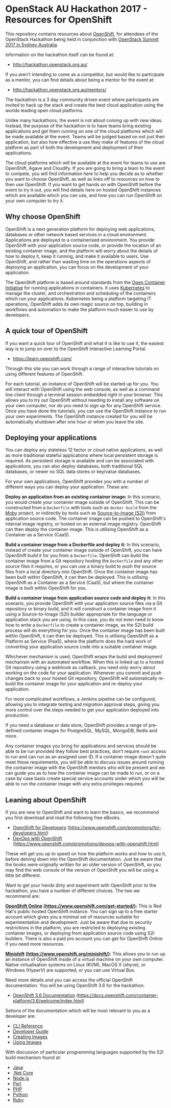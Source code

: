 OpenStack AU Hackathon 2017 - Resources for OpenShift
=====================================================

This repository contains resources about [OpenShift](https://www.openshift.org/), for attendees of the OpenStack Hackathon being held in conjunction with [OpenStack Summit 2017 in Sydney Australia](https://www.openstack.org/summit/sydney-2017/).

Information on the hackathon itself can be found at:

* http://hackathon.openstack.org.au/

If you aren't intending to come as a competitor, but would like to participate as a mentor, you can find details about being a mentor for the event at:

* http://hackathon.openstack.org.au/mentors/

The hackathon is a 3 day community driven event where participants are invited to hack up the stack and create the best cloud application using the worlds leading open cloud platforms.

Unlike many hackathons, the event is not about coming up with new ideas. Instead, the purpose of the hackathon is to have teams bring existing applications and get them running on one of the cloud platforms which will be made available at the event. Teams will be judged based on not just their application, but also how effective a use they make of features of the cloud platform as part of both the development and deployment of their applications.

The cloud platforms which will be available at the event for teams to use are OpenShift, Agave and Cloudify. If you are going to bring a team to the event to compete, you will find information here to help you decide as to whether you want to choose OpenShift, as well as links off to resources on how to then use OpenShift. If you want to get hands on with OpenShift before the event to try it out, you will find details here on hosted OpenShift instances which are available which you can use, and how you can run OpenShift on your own computer to try it.

Why choose OpenShift
--------------------

OpenShift is a next generation platform for deploying web applications, databases or other network based services in a cloud environment. Applications are deployed to a containerised environment. You provide OpenShift with your application source code, or provide the location of an existing container image, and the platform will worry about the details of how to deploy it, keep it running, and make it available to users. Use OpenShift, and rather than wasting time on the operations aspects of deploying an application, you can focus on the development of your application.

The OpenShift platform is based around standards from the [Open Container Initiative](https://www.opencontainers.org/) for running applications in containers. It uses [Kubernetes](https://kubernetes.io/) to manage the cluster, and orchestration and scheduling of the containers which run your applications. Kubernetes being a platform targeting IT operations, OpenShift adds its own magic source on top, building in workflows and automation to make the platform much easier to use by developers.

A quick tour of OpenShift
-------------------------

If you want a quick tour of OpenShift and what it is like to use it, the easiest way is to jump on over to the OpenShift Interactive Learning Portal.

* https://learn.openshift.com/

Through this site you can work through a range of interactive tutorials on using different features of OpenShift.

For each tutorial, an instance of OpenShift will be started up for you. You will interact with OpenShift using the web console, as well as a command line client through a terminal session embedded right in your browser. This allows you to try out OpenShift without needing to install any software on your own computer, nor do you need to sign up for any OpenShift service. Once you have done the tutorials, you can use the OpenShift instance to run your own experiments. The OpenShift instance created for you will be automatically shutdown after one hour or when you leave the site.

Deploying your applications
---------------------------

You can deploy any stateless 12 factor or cloud native applications, as well as more traditional stateful applications where local persistent storage is required. As persistent storage is available and can be associated with applications, you can also deploy databases, both traditional SQL databases, or newer no SQL data stores or key/value databases.

For your own applications, OpenShift provides you with a number of different ways you can deploy your application. These are:

**Deploy an application from an existing container image:** In this scenario, you would create your container image outside of OpenShift. This can be constructed from a ``Dockerfile`` with tools such as ``docker build`` from the [Moby](https://github.com/moby) project, or indirectly by tools such as [Source-to-Image (S2I)](https://github.com/openshift/source-to-image) from application source code. The container image can be pushed to OpenShift's internal image registry, or hosted on an external image registry. OpenShift can then deploy the container image. This is utilising OpenShift as a Container as a Service (CaaS).

**Build a container image from a Dockerfile and deploy it:** In this scenario, instead of create your container image outside of OpenShift, you can have OpenShift build it for you from a ``Dockerfile``. OpenShift can build the container image from a Git repository hosting the ``Dockerfile`` and any other source files it requires, or you can use a binary build to push the source files from a local directory into OpenShift. Once the container image has been built within OpenShift, it can then be deployed. This is utilising OpenShift as a Container as a Service (CaaS), but where the container image is built within OpenShift for you.

**Build a container image from application source code and deploy it:** In this scenario, you provide OpenShift with your application source files via a Git repository or binary build, and it will construct a container image from it using a Source-to-Image (S2I) builder appropriate for the language or application stack you are using. In this case, you do not even need to know how to write a ``Dockerfile`` to create a container image, as the S2I build process will do everything for you. Once the container image has been built within OpenShift, it can then be deployed. This is utilising OpenShift as a Platform as Service (PaaS), where the platform does the hard work of converting your application source code into a suitable container image.

Whichever mechanism is used, OpenShift wraps the build and deployment mechanism with an automated workflow. When this is linked up to a hosted Git repository using a webhook as callback, you need only worry about working on the code for your application. Whenever you commit and push changes back to your hosted Git repository, OpenShift will automatically re-build the container image for your application and re-deploy your application.

For more complicated workflows, a Jenkins pipeline can be configured, allowing you to integrate testing and migration approval steps, giving you more control over the steps needed to get your application deployed into production.

If you need a database or data store, OpenShift provides a range of pre-defined container images for PostgreSQL, MySQL, MongoDB, Redis and more.

Any container images you bring for applications and services should be able to be run provided they follow best practices, don't require ``root`` access to run and can run as an assigned user ID. If a container image doesn't quite meet these requirements, you will be able to discuss issues around running the container image with the OpenShift mentors who will be present and we can guide you as to how the container image can be made to run, or on a case by case basis create special service accounts under which you will be able to run the container image with any extra privileges required.

Leaning about OpenShift
-----------------------

If you are new to OpenShift and want to learn the basics, we recommend you first download and read the following free eBooks.

* [OpenShift for Developers](https://www.openshift.com/promotions/for-developers.html) (https://www.openshift.com/promotions/for-developers.html)
* [DevOps with OpenShift](https://www.openshift.com/promotions/devops-with-openshift.html) (https://www.openshift.com/promotions/devops-with-openshift.html)

These will get you up to speed on how the platform works and how to use it, before delving down into the OpenShift documentation. Just be aware that the books were originally written for an older version of OpenShift, so you may find the web console of the version of OpenShift you will be using a little bit different.

Want to get your hands dirty and experiment with OpenShift prior to the hackathon, you have a number of different choices. The two we recommend are:

**[OpenShift Online](https://www.openshift.com/get-started/) (https://www.openshift.com/get-started/):** This is Red Hat's public hosted OpenShift instance. You can sign up to a free starter account which gives you a minimal set of resources suitable for experimentation and development. Just be aware that due to security restrictions in the platform, you are restricted to deploying existing container images, or deploying from application source code using S2I builders. There is also a paid pro account you can get for OpenShift Online if you need more resources.

**[Minishift](https://www.openshift.org/minishift/) (https://www.openshift.org/minishift/):** This allows you to run up an instance of OpenShift inside of a virtual machine on your own computer. Native virtualisation systems on Linux (KVM), MacOS X (xhyve), or Windows (HyperV) are supported, or you can use Virtual Box.

Need more details and you can access the official OpenShift documentation. You will be using OpenShift 3.6 for the hackathon.

* [OpenShift 3.6 Documentation](https://docs.openshift.com/container-platform/3.6/welcome/index.html) (https://docs.openshift.com/container-platform/3.6/welcome/index.html)

Setions of the documentation which will be most relevant to you as a developer are:

* [CLI Reference](https://docs.openshift.com/container-platform/3.6/cli_reference/index.html)
* [Developer Guide](https://docs.openshift.com/container-platform/3.6/dev_guide/index.html)
* [Creating Images](https://docs.openshift.com/container-platform/3.6/creating_images/index.html)
* [Using Images](https://docs.openshift.com/container-platform/3.6/using_images/index.html)

With discussion of particular programming languages supported by the S2I build mechanism found at:

* [Java](https://access.redhat.com/documentation/en-us/red_hat_jboss_middleware_for_openshift/3/html-single/red_hat_java_s2i_for_openshift/)
* [.Net Core](https://docs.openshift.com/container-platform/3.6/using_images/s2i_images/dot_net_core.html)
* [Node.js](https://docs.openshift.com/container-platform/3.6/using_images/s2i_images/nodejs.html)
* [Perl](https://docs.openshift.com/container-platform/3.6/using_images/s2i_images/perl.html)
* [PHP](https://docs.openshift.com/container-platform/3.6/using_images/s2i_images/php.html)
* [Python](https://docs.openshift.com/container-platform/3.6/using_images/s2i_images/python.html)
* [Ruby](https://docs.openshift.com/container-platform/3.6/using_images/s2i_images/ruby.html)
